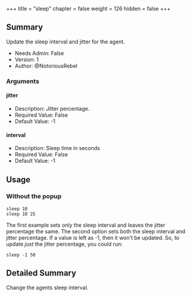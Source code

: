 +++
title = "sleep"
chapter = false
weight = 126
hidden = false
+++

## Summary

Update the sleep interval and jitter for the agent.

- Needs Admin: False
- Version: 1
- Author: @NotoriousRebel

### Arguments

#### jitter

- Description: Jitter percentage.
- Required Value: False
- Default Value: -1

#### interval

- Description: Sleep time in seconds
- Required Value: False
- Default Value: -1

## Usage

### Without the popup

```
sleep 10
sleep 10 25
```

The first example sets only the sleep interval and leaves the jitter percentage the same. The second option sets both the sleep interval and jitter percentage. If a value is left as -1, then it won't be updated. So, to update _just_ the jitter percentage, you could run:

```
sleep -1 50
```

## Detailed Summary

Change the agents sleep interval.
